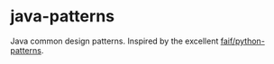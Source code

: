 # java-patterns
Java common design patterns.
Inspired by the excellent [faif/python-patterns](https://github.com/faif/python-patterns).
